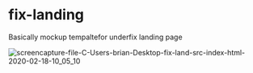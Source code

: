 # fix-landing
Basically mockup tempaltefor underfix landing page


![screencapture-file-C-Users-brian-Desktop-fix-land-src-index-html-2020-02-18-10_05_10](https://user-images.githubusercontent.com/60494113/74720553-46eefb00-5236-11ea-878c-a1b8a58edab1.jpg)
